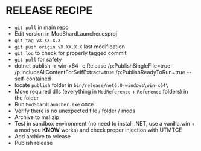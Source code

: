# RELEASE RECIPE

- `git pull` in main repo
- Edit version in ModShardLauncher.csproj
- `git tag vX.XX.X.X`
- `git push origin vX.XX.X.X` last modification
- `git log` to check for properly tagged commit
- `git pull` for safety
- dotnet publish -r win-x64 -c Release /p:PublishSingleFile=true /p:IncludeAllContentForSelfExtract=true /p:PublishReadyToRun=true --self-contained
- locate `publish` folder in `bin/release/net6.0-windows\win-x64\`
- Move required dlls (everything in `ModReference` + `Reference` folders) in the folder
- Run `ModShardLauncher.exe` once
- Verify there is no unexpected file / folder / mods
- Archive to msl.zip
- Test in sandbox environment (no need to install .NET, use a vanilla.win + a mod you **__KNOW__** works) and check proper injection with UTMTCE
- Add archive to release
- Publish release